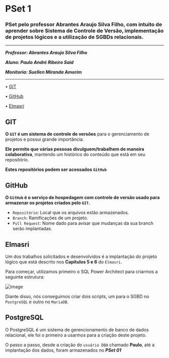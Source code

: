 #  PSet 1

### PSet pelo professor Abrantes Araujo Silva Filho, com intuito de aprender sobre Sistema de Controle de Versão, implementação de projetos lógicos e a utilização de SGBDs relacionais.

---
***Professor: Abrantes Araujo Silva Filho***

***Aluno: Paulo André Ribeiro Said***

***Monitoria: Suellen Miranda Amorim***

---
• [GIT](#git)

• [GitHub](#github)

• [Elmasri](#elmasri)

## GIT
**O `GIT` é um sistema de controle de versões** para o gerenciamento de projetos e possui grande importância.

**Ele permite que várias pessoas divulguem/trabalhem de maneira colaborativa**, mantendo um histórico do conteúdo que está em seu repositório.

**Estes repositórios podem ser acessados `GitHub`**

## GitHub
**O `GitHub` é o serviço de hospedagem com controle de versão usado para armazenar os projetos criados pelo `GIT`.**

* `Repositório`: Local que os arquivos estão armazenados.
* `Branch`: Ramificações de um projeto.
* `Pull Request`: Nome dado para avisar que mudanças da sua branch serão implantadas.

## Elmasri
Um dos trabalhos solicitados e desenvolvidos é a implantação do projeto lógico que está descrito nos **Capítulos 5 e 6** do `Elmasri`.

Para começar, utilizamos primeiro o SQL Power Architect para criarmos a seguinte estrutura:

![image](https://user-images.githubusercontent.com/103071726/164987512-25e2b94d-9698-46ff-a294-5c9a7fc0023b.png)

Diante disso, nós conseguimos criar dois scripts, um para o SGBD no `PostgreSQL` e outro no `MariaDB`.

## PostgreSQL

O PostgreSQL é um sistema de gerencionamento de banco de dados relacional, ele foi o primeiro a usarmos para a criação deste projeto.

O passo a passo, desde a criação do `usuário DBA` chamado **Paulo**, até a implantação dos dados, foram armazenados no ***PSet 01***
